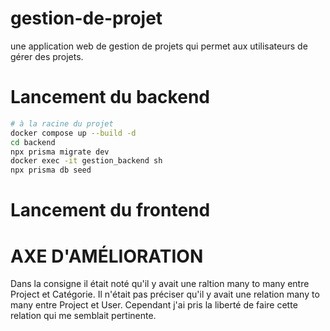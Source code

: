 # gestion-de-projet
une application web de gestion de projets qui permet aux utilisateurs de gérer des projets.


# Lancement du backend
```sh
# à la racine du projet
docker compose up --build -d
cd backend
npx prisma migrate dev
docker exec -it gestion_backend sh
npx prisma db seed
```

# Lancement du frontend

# AXE D'AMÉLIORATION

Dans la consigne il était noté qu'il y avait une raltion many to many entre Project et Catégorie. Il n'était pas préciser qu'il y avait une relation many to many entre Project et User. Cependant j'ai pris la liberté de faire cette relation qui me semblait pertinente. 

